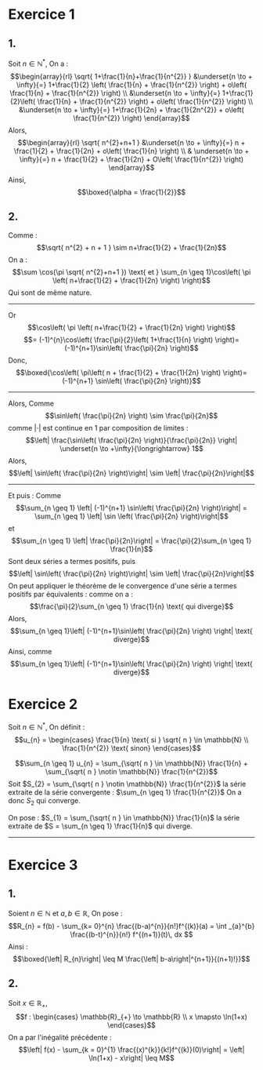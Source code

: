 # Exercice 1
## 1. 
Soit $n \in \mathbb{N}^{*}$, 
On a : 
$$\begin{array}{rl}
\sqrt{ 1+\frac{1}{n}+\frac{1}{n^{2}} } &\underset{n \to + \infty}{=} 1+\frac{1}{2} \left( \frac{1}{n} + \frac{1}{n^{2}} \right) + o\left( \frac{1}{n} + \frac{1}{n^{2}} \right) \\
&\underset{n \to + \infty}{=} 1+\frac{1}{2}\left( \frac{1}{n} + \frac{1}{n^{2}} \right) + o\left( \frac{1}{n^{2}} \right) \\
&\underset{n \to + \infty}{=} 1+\frac{1}{2n} + \frac{1}{2n^{2}} + o\left( \frac{1}{n^{2}} \right)
\end{array}$$
Alors, 
$$\begin{array}{rl}
\sqrt{ n^{2}+n+1 } &\underset{n \to + \infty}{=} n + \frac{1}{2} + \frac{1}{2n} + o\left( \frac{1}{n} \right) \\
& \underset{n \to + \infty}{=} n + \frac{1}{2} + \frac{1}{2n} + O\left( \frac{1}{n^{2}} \right)
\end{array}$$
Ainsi,
$$\boxed{\alpha = \frac{1}{2}}$$

## 2.
Comme :
$$\sqrt{ n^{2} + n + 1 } \sim n+\frac{1}{2} + \frac{1}{2n}$$
On a : 
$$\sum \cos(\pi \sqrt{ n^{2}+n+1 }) \text{ et } \sum_{n \geq 1}\cos\left( \pi \left( n+\frac{1}{2} + \frac{1}{2n} \right) \right)$$
Qui sont de même nature. 
___
Or
$$\cos\left( \pi \left( n+\frac{1}{2} + \frac{1}{2n} \right) \right)$$
$$= (-1)^{n}\cos\left( \frac{\pi}{2}\left( 1+\frac{1}{n} \right) \right)= (-1)^{n+1}\sin\left( \frac{\pi}{2n} \right)$$
Donc, 
$$\boxed{\cos\left( \pi\left( n + \frac{1}{2} + \frac{1}{2n} \right) \right)=(-1)^{n+1} \sin\left( \frac{\pi}{2n} \right)}$$
___
Alors, 
Comme
$$\sin\left( \frac{\pi}{2n} \right) \sim \frac{\pi}{2n}$$
comme $\left| \cdot\right|$ est continue en $1$ par composition de limites :
$$\left| \frac{\sin\left( \frac{\pi}{2n} \right)}{\frac{\pi}{2n}} \right| \underset{n \to +\infty}{\longrightarrow} 1$$
Alors, 
$$\left|  \sin\left( \frac{\pi}{2n} \right)\right| \sim \left| \frac{\pi}{2n}\right|$$
___
Et puis : 
Comme
$$\sum_{n \geq 1} \left| (-1)^{n+1} \sin\left( \frac{\pi}{2n} \right)\right| = \sum_{n \geq 1} \left| \sin \left( \frac{\pi}{2n} \right)\right|$$
et
$$\sum_{n \geq 1} \left| \frac{\pi}{2n}\right| = \frac{\pi}{2}\sum_{n \geq 1} \frac{1}{n}$$
Sont deux séries a termes positifs,
puis 
$$\left|  \sin\left( \frac{\pi}{2n} \right)\right| \sim \left| \frac{\pi}{2n}\right|$$
On peut appliquer le théorème de le convergence d'une série a termes positifs par équivalents :
comme on a : 
$$\frac{\pi}{2}\sum_{n \geq 1} \frac{1}{n} \text{ qui diverge}$$
Alors, 
$$\sum_{n \geq 1}\left| (-1)^{n+1}\sin\left( \frac{\pi}{2n} \right) \right| \text{ diverge}$$
Ainsi, 
comme 
$$\sum_{n \geq 1}\left| (-1)^{n+1}\sin\left( \frac{\pi}{2n} \right) \right| \text{ diverge}$$

# Exercice 2
Soit $n \in \mathbb{N}^{*}$, 
On définit :
$$u_{n} = \begin{cases}
\frac{1}{n} \text{ si } \sqrt{ n } \in \mathbb{N} \\
\frac{1}{n^{2}} \text{ sinon}
\end{cases}$$

$$\sum_{n \geq 1} u_{n} = \sum_{\sqrt{ n } \in \mathbb{N}} \frac{1}{n} + \sum_{\sqrt{ n } \notin \mathbb{N}} \frac{1}{n^{2}}$$
Soit $S_{2} = \sum_{\sqrt{ n } \notin \mathbb{N}} \frac{1}{n^{2}}$ la série extraite de la série convergente : $\sum_{n \geq 1} \frac{1}{n^{2}}$
On a donc $S_{2}$ qui converge. 

On pose : $S_{1} = \sum_{\sqrt{ n } \in \mathbb{N}} \frac{1}{n}$ la série extraite de $S = \sum_{n \geq 1} \frac{1}{n}$ qui diverge. 

___
# Exercice 3
## 1. 
Soient $n \in \mathbb{N}$ et $a, b \in \mathbb{R},$
On pose :
$$R_{n} = f(b) - \sum_{k= 0}^{n} \frac{(b-a)^{n}}{n!}f^{(k)}(a) = \int _{a}^{b} \frac{(b-t)^{n}}{n!} f^{(n+1)}(t)\, dx $$
Ainsi : 
$$\boxed{\left| R_{n}\right| \leq M \frac{\left| b-a\right|^{n+1}}{(n+1)!}}$$

## 2.
Soit $x \in \mathbb{R}_{+}$, 
$$f : \begin{cases}
\mathbb{R}_{+} \to \mathbb{R} \\
x \mapsto \ln(1+x)
\end{cases}$$
On a par l'inégalité précédente : 
$$\left| f(x) - \sum_{k = 0}^{1} \frac{(x)^{k}}{k!}f^{(k)}(0)\right| = \left| \ln(1+x) - x\right| \leq M$$


